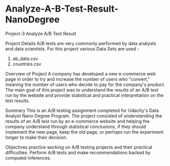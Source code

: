 # Analyze-A-B-Test-Result-NanoDegree
Project-3 Analyze A/B Test Result

Project Details
A/B tests are very commonly performed by data analysts and data scientists. For this project various Data Sets are used -
1. ab_data.csv
2. countries.csv

Overview of Project
A company has developed a new e-commerce web page in order to try and increase the number of users who "convert," meaning the number of users who decide to pay for the company's product. The main goal of this project was to understand the results of an A/B test run by the website and provide statistical and practical interpretation on the test results.

Summary
This is an A/B testing assignment completed for Udacity's Data Analyst Nano Degree Program. The project consisted of understanding the results of an A/B test run by an e-commerce website and helping the company understand through statistical conclusions, if they should implement the new page, keep the old page, or perhaps run the experiment longer to make their decision.

Objectives
practice working on A/B testing projects and their practical difficulties. Perform A/B tests and make recommendations backed by computed inferences.
